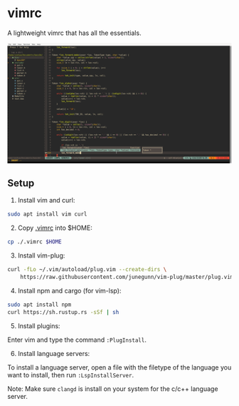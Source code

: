 # vimrc

A lightweight vimrc that has all the essentials.

<img src="preview.png">

## Setup

1. Install vim and curl:

```bash
sudo apt install vim curl
```

2. Copy [.vimrc](./vimrc) into $HOME:

```bash
cp ./.vimrc $HOME
```

3. Install vim-plug:

```bash
curl -fLo ~/.vim/autoload/plug.vim --create-dirs \
    https://raw.githubusercontent.com/junegunn/vim-plug/master/plug.vim
```

4. Install npm and cargo (for vim-lsp):

```bash
sudo apt install npm
curl https://sh.rustup.rs -sSf | sh
```

5. Install plugins:

Enter vim and type the command ```:PlugInstall```.

6. Install language servers:

To install a language server, open a file with the filetype of the language you want to install, then run ```:LspInstallServer```.

Note: Make sure ```clangd``` is install on your system for the c/c++ language server.

